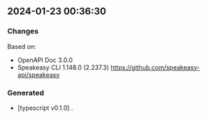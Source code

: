 

## 2024-01-23 00:36:30
### Changes
Based on:
- OpenAPI Doc 3.0.0 
- Speakeasy CLI 1.148.0 (2.237.3) https://github.com/speakeasy-api/speakeasy
### Generated
- [typescript v0.1.0] .